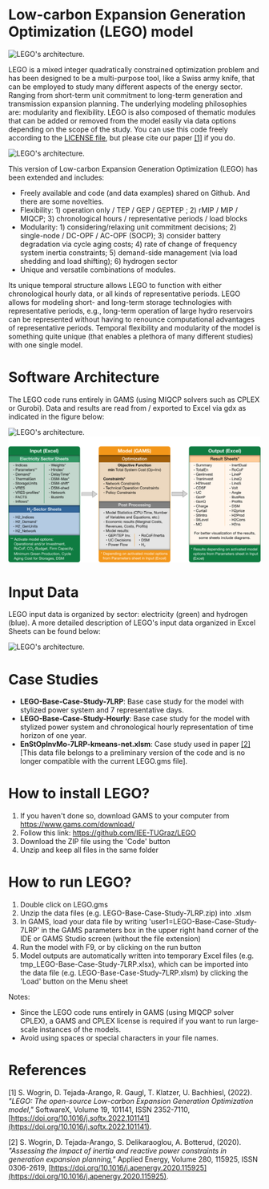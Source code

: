 # Low-carbon Expansion Generation Optimization (LEGO) model

![LEGO's architecture.](Figures/LEGO_Logo.jpg)

LEGO is a mixed integer quadratically constrained optimization problem and has been designed to be a multi-purpose tool, like a Swiss army knife, that can be employed to study many different aspects of the energy sector. Ranging from short-term unit commitment to long-term generation and transmission expansion planning. The underlying modeling philosophies are: modularity and flexibility. LEGO is also composed of thematic modules that can be added or removed from the model easily via data options depending on the scope of the study. You can use this code freely according to the [LICENSE file](https://opensource.org/licenses/MIT), but please cite our paper [[1]](https://doi.org/10.1016/j.softx.2022.101141) if you do.

![LEGO's architecture.](Figures/LEGO_Module.png)

This version of Low-carbon Expansion Generation Optimization (LEGO) has been extended and includes:
* Freely available and code (and data examples) shared on Github. And there are some novelties.
* Flexibility:  1) operation only / TEP / GEP / GEPTEP ; 2) rMIP / MIP / MIQCP; 3) chronological hours / representative periods / load blocks
* Modularity:   1) considering/relaxing unit commitment decisions; 2) single-node / DC-OPF / AC-OPF (SOCP); 3) consider battery degradation via cycle aging costs; 4) rate of change of frequency system inertia constraints; 5) demand-side management (via load shedding and load shifting); 6) hydrogen sector
* Unique and versatile combinations of modules.

Its unique temporal structure allows LEGO to function with either chronological hourly data, or all kinds of representative periods. LEGO allows for modeling short- and long-term storage technologies with representative periods, e.g., long-term operation of large hydro reservoirs can be represented without having to renounce computational advantages of representative periods. Temporal flexibility and modularity of the model is something quite unique (that enables a plethora of many different studies) with one single model.

# Software Architecture
The LEGO code runs entirely in GAMS (using MIQCP solvers such as CPLEX or Gurobi). Data and results are read from / exported to Excel via gdx as indicated in the figure below:

![LEGO's architecture.](Figures/LEGO_SoftwareArchitecture.png#gh-light-mode-only)
![LEGO's architecture.](Figures/LEGO_SoftwareArchitecture_DarkMode.png#gh-dark-mode-only)

# Input Data
LEGO input data is organized by sector: electricity (green) and hydrogen (blue). A more detailed description of LEGO's input data organized in Excel Sheets can be found below:

![LEGO's architecture.](Figures/LEGO_InputSheets.png)

# Case Studies
* **LEGO-Base-Case-Study-7LRP**: Base case study for the model with stylized power system and 7 representative days.
* **LEGO-Base-Case-Study-Hourly**: Base case study for the model with stylized power system and chronological hourly representation of time horizon of one year.
* **EnStOpInvMo-7LRP-kmeans-net.xlsm**: Case study used in paper [[2]](https://doi.org/10.1016/j.apenergy.2020.115925) [This data file belongs to a preliminary version of the code and is no longer compatible with the current LEGO.gms file].


# How to install LEGO?
1) If you haven't done so, download GAMS to your computer from https://www.gams.com/download/
2)	Follow this link: https://github.com/IEE-TUGraz/LEGO
3)	Download the ZIP file using the 'Code' button
4)	Unzip and keep all files in the same folder
  
# How to run LEGO?
1)	Double click on LEGO.gms
2) Unzip the data files (e.g. LEGO-Base-Case-Study-7LRP.zip) into .xlsm 
3) In GAMS, load your data file by writing 'user1=LEGO-Base-Case-Study-7LRP' in the GAMS parameters box in the upper right hand corner of the IDE or GAMS Studio screen (without the file extension)
4) Run the model with F9, or by clicking on the run button
5) Model outputs are automatically written into temporary Excel files (e.g. tmp_LEGO-Base-Case-Study-7LRP.xlsx), which can be imported into the data file (e.g. LEGO-Base-Case-Study-7LRP.xlsm) by clicking the 'Load' button on the Menu sheet

Notes:
* Since the LEGO code runs entirely in GAMS (using MIQCP solver CPLEX), a GAMS and CPLEX license is required if you want to run large-scale instances of the models.
* Avoid using spaces or special characters in your file names. 

# References
[1] S. Wogrin, D. Tejada-Arango, R. Gaugl, T. Klatzer, U. Bachhiesl, (2022). *"LEGO: The open-source Low-carbon Expansion Generation Optimization model,"* SoftwareX, Volume 19, 101141, ISSN 2352-7110, [https://doi.org/10.1016/j.softx.2022.101141](https://doi.org/10.1016/j.softx.2022.101141).

[2] S. Wogrin, D. Tejada-Arango, S. Delikaraoglou, A. Botterud, (2020). *"Assessing the impact of inertia and reactive power constraints in generation expansion planning,"* Applied Energy, Volume 280, 115925, ISSN 0306-2619, [https://doi.org/10.1016/j.apenergy.2020.115925](https://doi.org/10.1016/j.apenergy.2020.115925).
